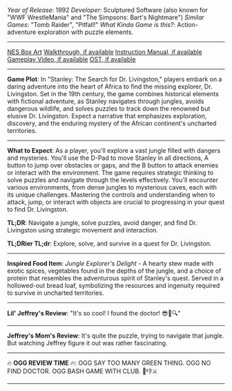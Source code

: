 *Year of Release*: 1992
*Developer*: Sculptured Software (also known for "WWF WrestleMania" and "The Simpsons: Bart's Nightmare")
*Similar Games*: "Tomb Raider", "Pitfall!"
*What Kinda Game is this?*: Action-adventure exploration with puzzle elements.

---
[NES Box Art](https://www.google.com/search?tbm=isch&q=NES+Box+Art+Stanley+The+Search+for+Dr+Livingston) 
[Walkthrough, if available](https://www.google.com/search?q=Walkthrough+NES+Stanley+The+Search+for+Dr+Livingston)
[Instruction Manual, if available](https://www.google.com/search?q=NES+Instruction+Manual+Stanley+The+Search+for+Dr+Livingston)
[Gameplay Video, if available](https://www.youtube.com/results?search_query=gameplay+NES+Stanley+The+Search+for+Dr+Livingston) 
[OST, if available](https://www.youtube.com/results?search_query=gameplay+NES+Stanley+The+Search+for+Dr+Livingston+OST)

- - -
**Game Plot**: In "Stanley: The Search for Dr. Livingston," players embark on a daring adventure into the heart of Africa to find the missing explorer, Dr. Livingston. Set in the 19th century, the game combines historical elements with fictional adventure, as Stanley navigates through jungles, avoids dangerous wildlife, and solves puzzles to track down the renowned but elusive Dr. Livingston. Expect a narrative that emphasizes exploration, discovery, and the enduring mystery of the African continent's uncharted territories.

- - -
**What to Expect**: As a player, you'll explore a vast jungle filled with dangers and mysteries. You'll use the D-Pad to move Stanley in all directions, A button to jump over obstacles or gaps, and the B button to attack enemies or interact with the environment. The game requires strategic thinking to solve puzzles and navigate through the levels effectively. You'll encounter various environments, from dense jungles to mysterious caves, each with its unique challenges. Mastering the controls and understanding when to attack, jump, or interact with objects are crucial to progressing in your quest to find Dr. Livingston.

**TL;DR**: Navigate a jungle, solve puzzles, avoid danger, and find Dr. Livingston using strategic movement and interaction.

**TL;DRier TL;dr**: Explore, solve, and survive in a quest for Dr. Livingston.

---
**Inspired Food Item**: *Jungle Explorer's Delight* - A hearty stew made with exotic spices, vegetables found in the depths of the jungle, and a choice of protein that resembles the adventurous spirit of Stanley's quest. Served in a hollowed-out bread loaf, symbolizing the resources and ingenuity required to survive in uncharted territories.

---
**Lil' Jeffrey's Review**: "It's so cool! I found the doctor! 😎🌴🔍"

---
**Jeffrey's Mom's Review**: It's quite the puzzle, trying to navigate that jungle. But watching Jeffrey figure it out was rather fascinating.

---
🔥 **OGG REVIEW TIME** 🔥: OGG SAY TOO MANY GREEN THING. OGG NO FIND DOCTOR. OGG BASH GAME WITH CLUB. 🌴👎⚔️

---